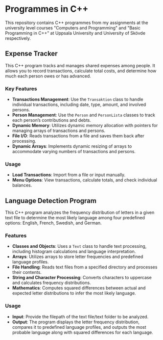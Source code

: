 # Programmes in C++
This repository contains C++ programmes from my assignments at the university level courses "Computers and Programming" and "Basic Programming in C++" at Uppsala University and University of Skövde respectively.

## Expense Tracker

This C++ program tracks and manages shared expenses among people. It allows you to record transactions, calculate total costs, and determine how much each person owes or has advanced.

### Key Features

- **Transactions Management**: Use the `Transaktion` class to handle individual transactions, including date, type, amount, and involved persons.
- **Person Management**: Use the `Person` and `PersonLista` classes to track each person’s contributions and debts.
- **Dynamic Memory**: Utilizes dynamic memory allocation with pointers for managing arrays of transactions and persons.
- **File I/O**: Reads transactions from a file and saves them back after processing.
- **Dynamic Arrays**: Implements dynamic resizing of arrays to accommodate varying numbers of transactions and persons.

### Usage

- **Load Transactions**: Import from a file or input manually.
- **Menu Options**: View transactions, calculate totals, and check individual balances.


## Language Detection Program

This C++ program analyzes the frequency distribution of letters in a given text file to determine the most likely language among four predefined options: English, French, Swedish, and German. 

### Features

- **Classes and Objects**: Uses a `Text` class to handle text processing, including histogram calculations and language interpretation.
- **Arrays**: Utilizes arrays to store letter frequencies and predefined language profiles.
- **File Handling**: Reads text files from a specified directory and processes their contents.
- **String and Character Processing**: Converts characters to uppercase and calculates frequency distributions.
- **Mathematics**: Computes squared differences between actual and expected letter distributions to infer the most likely language.

### Usage
- **Input**: Provide the filepath of the text file/text folder to be analyzed.
- **Output**: The program displays the letter frequency distribution, compares it to predefined language profiles, and outputs the most probable language along with squared differences for each language.



